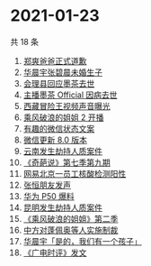 # 2021-01-23

共 18 条

<!-- BEGIN -->
<!-- 最后更新时间 Sat Jan 23 2021 18:34:07 GMT+0800 (CST) -->
1. [郑爽爸爸正式道歉](https://www.zhihu.com/search?q=郑爽)
1. [华晨宇张碧晨未婚生子](https://www.zhihu.com/search?q=华晨宇张碧晨)
1. [会理县回应墨茶去世 ](https://www.zhihu.com/search?q=墨茶)
1. [主播墨茶 Official 因病去世](https://www.zhihu.com/search?q=墨茶去世)
1. [西藏冒险王视频声音曝光](https://www.zhihu.com/search?q=西藏冒险王)
1. [乘风破浪的姐姐 2 开播](https://www.zhihu.com/search?q=乘风破浪的姐姐第二季)
1. [有趣的微信状态文案](https://www.zhihu.com/search?q=微信状态)
1. [微信更新 8.0 版本](https://www.zhihu.com/search?q=微信更新)
1. [云南发生劫持人质案件](https://www.zhihu.com/search?q=云南劫持)
1. [《奇葩说》第七季第九期](https://www.zhihu.com/search?q=奇葩说)
1. [网易北京一员工核酸检测阳性](https://www.zhihu.com/search?q=网易)
1. [张恒朋友发声 ](https://www.zhihu.com/search?q=张恒朋友采访)
1. [华为 P50 爆料](https://www.zhihu.com/search?q=华为p50)
1. [昆明发生劫持人质案件](https://www.zhihu.com/search?q=昆明劫持)
1. [《乘风破浪的姐姐》第二季](https://www.zhihu.com/search?q=浪姐2)
1. [中方对蓬佩奥等人实施制裁](https://www.zhihu.com/search?q=制裁蓬佩奥)
1. [华晨宇「是的，我们有一个孩子」](https://www.zhihu.com/search?q=华晨宇张碧晨)
1. [《广电时评》发文](https://www.zhihu.com/search?q=广电封杀郑爽)
<!-- END -->
